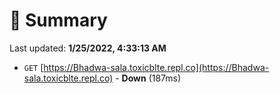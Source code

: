 # 📖 Summary
Last updated: **1/25/2022, 4:33:13 AM**

- `GET` [https://Bhadwa-sala.toxicblte.repl.co](https://Bhadwa-sala.toxicblte.repl.co) - **Down** (187ms)

